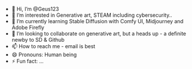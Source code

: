 - 👋 Hi, I’m @Geus123
- 👀 I’m interested in Generative art, STEAM including cybersecurity..
- 🌱 I’m currently learning Stable Diffusion with Comfy UI, Midjourney and Adobe Firefly
- 💞️ I’m looking to collaborate on generative art, but a heads up - a definite newby to SD & Github
- 📫 How to reach me - email is best
- 😄 Pronouns: Human being
- ⚡ Fun fact: ...

<!---
Geus123/Geus123 is a ✨ special ✨ repository because its `README.md` (this file) appears on your GitHub profile.
You can click the Preview link to take a look at your changes.
--->
